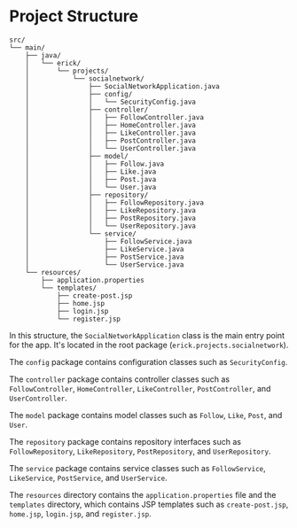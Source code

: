 # Project Structure
```
src/
└── main/
    ├── java/
    │   └── erick/
    │       └── projects/
    │           └── socialnetwork/
    │               ├── SocialNetworkApplication.java
    │               ├── config/
    │               │   └── SecurityConfig.java
    │               ├── controller/
    │               │   ├── FollowController.java
    │               │   ├── HomeController.java
    │               │   ├── LikeController.java
    │               │   ├── PostController.java
    │               │   └── UserController.java
    │               ├── model/
    │               │   ├── Follow.java
    │               │   ├── Like.java
    │               │   ├── Post.java
    │               │   └── User.java
    │               ├── repository/
    │               │   ├── FollowRepository.java
    │               │   ├── LikeRepository.java
    │               │   ├── PostRepository.java
    │               │   └── UserRepository.java
    │               └── service/
    │                   ├── FollowService.java
    │                   ├── LikeService.java
    │                   ├── PostService.java
    │                   └── UserService.java
    └── resources/
        ├── application.properties
        └── templates/
            ├── create-post.jsp
            ├── home.jsp
            ├── login.jsp
            └── register.jsp
```

In this structure, the `SocialNetworkApplication` class is the main entry point for the app. It's located in the root package (`erick.projects.socialnetwork`).

The `config` package contains configuration classes such as `SecurityConfig`.

The `controller` package contains controller classes such as `FollowController`, `HomeController`, `LikeController`, `PostController`, and `UserController`.

The `model` package contains model classes such as `Follow`, `Like`, `Post`, and `User`.

The `repository` package contains repository interfaces such as `FollowRepository`, `LikeRepository`, `PostRepository`, and `UserRepository`.

The `service` package contains service classes such as `FollowService`, `LikeService`, `PostService`, and `UserService`.

The `resources` directory contains the `application.properties` file and the `templates` directory, which contains JSP templates such as `create-post.jsp`, `home.jsp`, `login.jsp`, and `register.jsp`.
